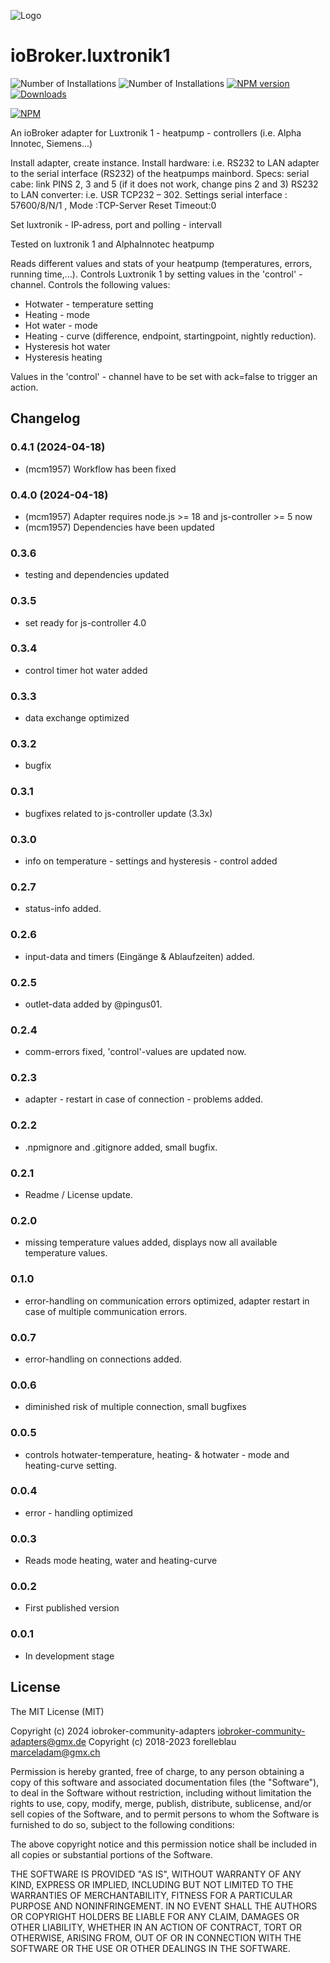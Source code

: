 ![Logo](admin/luxtronik1.png)

# ioBroker.luxtronik1

![Number of Installations](http://iobroker.live/badges/luxtronik1-installed.svg) ![Number of Installations](http://iobroker.live/badges/luxtronik1-stable.svg) [![NPM version](http://img.shields.io/npm/v/iobroker.luxtronik1.svg)](https://www.npmjs.com/package/iobroker.luxtronik1)
[![Downloads](https://img.shields.io/npm/dm/iobroker.luxtronik1.svg)](https://www.npmjs.com/package/iobroker.luxtronik1)

[![NPM](https://nodei.co/npm/iobroker.luxtronik1.png?downloads=true)](https://nodei.co/npm/iobroker.luxtronik1/)

An ioBroker adapter for Luxtronik 1 - heatpump - controllers (i.e. Alpha Innotec, Siemens...)

Install adapter, create instance.
Install hardware: i.e. RS232 to LAN adapter to the serial interface (RS232) of the heatpumps mainbord.
Specs: serial cabe: link PINS 2, 3 and 5  (if it does not work, change pins 2 and 3)
RS232 to LAN converter: i.e. USR TCP232 – 302.
Settings serial interface : 57600/8/N/1 , Mode :TCP-Server
Reset Timeout:0

Set luxtronik - IP-adress, port and polling - intervall

Tested on luxtronik 1 and AlphaInnotec heatpump

Reads different values and stats of your heatpump (temperatures, errors, running time,...).
Controls Luxtronik 1 by setting values in the 'control' - channel. Controls the following values:

-   Hotwater - temperature setting
-   Heating - mode
-   Hot water - mode
-   Heating - curve (difference, endpoint, startingpoint, nightly reduction).
-   Hysteresis hot water
-   Hysteresis heating

Values in the 'control' - channel have to be set with ack=false to trigger an action.

## Changelog
<!--
    Placeholder for the next version (at the beginning of the line):
    ### **WORK IN PROGRESS**
-->
### 0.4.1 (2024-04-18)
- (mcm1957) Workflow has been fixed

### 0.4.0 (2024-04-18)
- (mcm1957) Adapter requires node.js >= 18 and js-controller >= 5 now
- (mcm1957) Dependencies have been updated

### 0.3.6

-   testing and dependencies updated

### 0.3.5

-   set ready for js-controller 4.0

### 0.3.4

-   control timer hot water added

### 0.3.3

-   data exchange optimized

### 0.3.2

-   bugfix

### 0.3.1

-   bugfixes related to js-controller update (3.3x)

### 0.3.0

-   info on temperature - settings and hysteresis - control added

### 0.2.7

-   status-info added.

### 0.2.6

-   input-data and timers (Eingänge & Ablaufzeiten) added.

### 0.2.5

-   outlet-data added by @pingus01.

### 0.2.4

-   comm-errors fixed, 'control'-values are updated now.

### 0.2.3

-   adapter - restart in case of connection - problems added.

### 0.2.2

-   .npmignore and .gitignore added, small bugfix.

### 0.2.1

-   Readme / License update.

### 0.2.0

-   missing temperature values added, displays now all available temperature values.

### 0.1.0

-   error-handling on communication errors optimized, adapter restart in case of multiple communication errors.

### 0.0.7

-   error-handling on connections added.

### 0.0.6

-   diminished risk of multiple connection, small bugfixes

### 0.0.5

-   controls hotwater-temperature, heating- & hotwater - mode and heating-curve setting.

### 0.0.4

-   error - handling optimized

### 0.0.3

-   Reads mode heating, water and heating-curve

### 0.0.2

-   First published version

### 0.0.1

-   In development stage

## License

The MIT License (MIT)

Copyright (c) 2024 iobroker-community-adapters <iobroker-community-adapters@gmx.de>
Copyright (c) 2018-2023 forelleblau marceladam@gmx.ch

Permission is hereby granted, free of charge, to any person obtaining a copy
of this software and associated documentation files (the "Software"), to deal
in the Software without restriction, including without limitation the rights
to use, copy, modify, merge, publish, distribute, sublicense, and/or sell
copies of the Software, and to permit persons to whom the Software is
furnished to do so, subject to the following conditions:

The above copyright notice and this permission notice shall be included in
all copies or substantial portions of the Software.

THE SOFTWARE IS PROVIDED "AS IS", WITHOUT WARRANTY OF ANY KIND, EXPRESS OR
IMPLIED, INCLUDING BUT NOT LIMITED TO THE WARRANTIES OF MERCHANTABILITY,
FITNESS FOR A PARTICULAR PURPOSE AND NONINFRINGEMENT. IN NO EVENT SHALL THE
AUTHORS OR COPYRIGHT HOLDERS BE LIABLE FOR ANY CLAIM, DAMAGES OR OTHER
LIABILITY, WHETHER IN AN ACTION OF CONTRACT, TORT OR OTHERWISE, ARISING FROM,
OUT OF OR IN CONNECTION WITH THE SOFTWARE OR THE USE OR OTHER DEALINGS IN
THE SOFTWARE.

